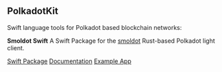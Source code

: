 ## PolkadotKit

Swift language tools for Polkadot based blockchain networks:

**Smoldot Swift**
A Swift Package for the [smoldot](https://github.com/smol-dot/smoldot) Rust-based  Polkadot light client.

[Swift Package](https://github.com/finsig/smoldot-swift)
[Documentation](https://finsig.github.io/smoldot-swift/documentation/smoldotswift/)
[Example App](https://github.com/finsig/smoldot-swift-example)

